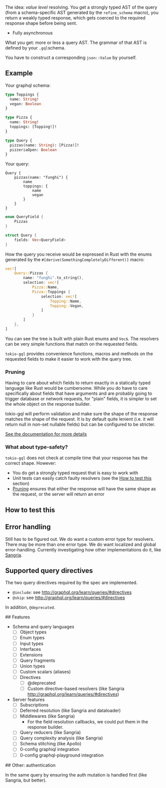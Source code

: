 The idea: _value level_ resolving. You get a strongly typed AST of the query (from a schema-specific AST generated by the `refine_schema` macro), you return a weakly typed response, which gets coerced to the required response shape before being sent.

* Fully asynchronous

What you get: more or less a query AST. The grammar of that AST is defined by your `.gql`schema.

You have to construct a corresponding `json::Value` by yourself.

## Example

Your graphql schema:

```graphql
type Toppings {
  name: String!
  vegan: Boolean
}

type Pizza {
  name: String!
  toppings: [Topping!]!
}

type Query {
  pizzas(name: String): [Pizza!]!
  pizzeriaOpen: Boolean
}
```

Your query:

```
Query {
    pizzas(name: "funghi") {
        name
        toppings: {
            name
            vegan
        }
    }
}
```

```rust
enum QueryField {
    Pizzas
}

struct Query {
    fields: Vec<QueryField>
}
```

How the query you receive would be expressed in Rust with the enums generated by the `#[derive(SomethingCompletelyDifferent)]` macro:

```rust
vec![
    Query::Pizzas {
        name: "funghi".to_string(),
        selection: vec![
            Pizza::Name,
            Pizza::Toppings {
                selection: vec![
                    Topping::Name,
                    Topping::Vegan,
                ]
            }
        ]
    },
]
```

You can see the tree is built with plain Rust enums and `Vec`s. The resolvers can be very simple functions that match on the requested fields.

`tokio-gql` provides convenience functions, macros and methods on the requested fields to make it easier to work with the query tree.

### Pruning

Having to care about which fields to return exactly in a statically typed language like Rust would be cumbersome. While you do have to care specifically about fields that have arguments and are probably going to trigger database or network requests, for "plain" fields, it is simpler to set the whole object on the response builder.

tokio-gql will perform validation and make sure the shape of the response matches the shape of the request. It is by default quite lenient (i.e. it will return null in non-set nullable fields) but can be configured to be stricter.

[See the documentation for more details](/dev/null)

### What about type-safety?

`tokio-gql` does not check at compile time that your response has the correct shape. However:

* You do get a strongly typed request that is easy to work with
* Unit tests can easily catch faulty resolvers (see the [How to test this](#how-to-test-this) section)
* [Pruning](#pruning) ensures that either the response will have the same shape as the request, or the server will return an error

## How to test this

## Error handling

Still has to be figured out. We do want a custom error type for resolvers. There may be more than one error type. We do want localized and global error-handling. Currently investigating how other implementations do it, like [Sangria](http://sangria-graphql.org/learn/#error-handling).

## Supported query directives

The two query directives required by the spec are implemented.

* `@include`: see http://graphql.org/learn/queries/#directives
* `@skip`: see http://graphql.org/learn/queries/#directives

In addition, `@deprecated`.

## Features

* Schema and query languages
  * [ ] Object types
  * [ ] Enum types
  * [ ] Input types
  * [ ] Interfaces
  * [ ] Extensions
  * [ ] Query fragments
  * [ ] Union types
  * [ ] Custom scalars (aliases)
  * [ ] Directives
    * [ ] @deprecated
    * [ ] Custom directive-based resolvers (like Sangria http://graphql.org/learn/queries/#directives)
* Server features
  * [ ] Subscriptions
  * [ ] Deferred resolution (like Sangria and dataloader)
  * [ ] Middlewares (like Sangria)
    * For the field resolution callbacks, we could put them in the response builder.
  * [ ] Query reducers (like Sangria)
  * [ ] Query complexity analysis (like Sangria)
  * [ ] Schema stitching (like Apollo)
  * [ ] 0-config graphiql integration
  * [ ] 0-config graphql-playground integration

## Other: authentication

In the same query by ensuring the auth mutation is handled first (like Sangria, but better).
